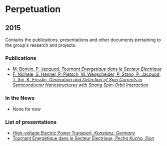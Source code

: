 # Perpetuation

## 2015

Contains the publications, presentations and other documents pertaining to the group's research and projects.

### Publications

* [M. Bonvin, P. Jacquod, *Tournant Énergetique dans le Secteur Électrique*](https://github.com/GeeeHesso/Perpetuation/tree/master/2015/Papers/Tournant_energetique_dans_le_secteur_electrique)
* [F. Nichele, S. Hennel, P. Pietsch, W. Wegscheider, P. Stano, P. Jacquod, T. Ihn, K. Ensslin, *Generation and Detection of Spin Currents in Semiconductor Nanostructures with Strong Spin-Orbit Interaction*](https://github.com/GeeeHesso/Perpetuation/tree/master/2015/Papers/Spin_Current_Detection)

### In the News

* None for now

### List of presentations

* [High-voltage Electric Power Transport, *Konstanz, Germany*](https://github.com/GeeeHesso/Perpetuation/tree/master/2015/Presentations/Konstanz)
* [Tournant Énergétique dans le Secteur Électrique, *Pecha Kucha, Sion*](https://github.com/GeeeHesso/Perpetuation/tree/master/2015/Presentations/Pecha_Kucha)
